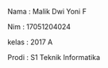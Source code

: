 Nama     : Malik Dwi Yoni F <br>

Nim      : 17051204024 <br>

kelas    : 2017 A <br>

Prodi    : S1 Teknik Informatika <br>
